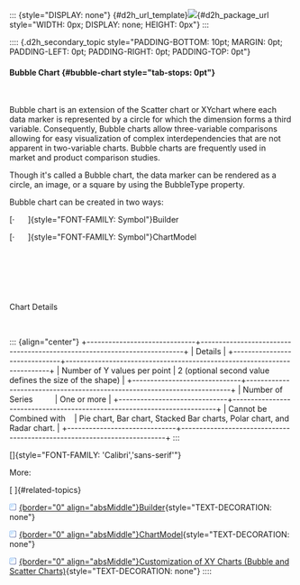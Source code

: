 ::: {style="DISPLAY: none"}
[](ms-xhelp:///?Id=d2h_url_template){#d2h_url_template}![](!package_url!){#d2h_package_url style="WIDTH: 0px; DISPLAY: none; HEIGHT: 0px"}
:::

:::: {.d2h_secondary_topic style="PADDING-BOTTOM: 10pt; MARGIN: 0pt; PADDING-LEFT: 0pt; PADDING-RIGHT: 0pt; PADDING-TOP: 0pt"}
#### Bubble Chart {#bubble-chart style="tab-stops: 0pt"}

 

Bubble chart is an extension of the Scatter chart or XYchart where each data marker is represented by a circle for which the dimension forms a third variable. Consequently, Bubble charts allow three-variable comparisons allowing for easy visualization of complex interdependencies that are not apparent in two-variable charts. Bubble charts are frequently used in market and product comparison studies.

Though it\'s called a Bubble chart, the data marker can be rendered as a circle, an image, or a square by using the BubbleType property.          

Bubble chart can be created in two ways:

[·      ]{style="FONT-FAMILY: Symbol"}Builder

[·      ]{style="FONT-FAMILY: Symbol"}ChartModel

 

 

 

Chart Details

 

::: {align="center"}
+------------------------------+-------------------------------------------------------------------------+
| Details                                                                                                |
+------------------------------+-------------------------------------------------------------------------+
| Number of Y values per point | 2 (optional second value defines the size of the shape)                 |
+------------------------------+-------------------------------------------------------------------------+
| Number of Series             | One or more                                                             |
+------------------------------+-------------------------------------------------------------------------+
| Cannot be Combined with      | Pie chart, Bar chart, Stacked Bar charts, Polar chart, and Radar chart. |
+------------------------------+-------------------------------------------------------------------------+
:::

[]{style="FONT-FAMILY: 'Calibri','sans-serif'"} 

More:

[ ]{#related-topics}

[![](button.gif){border="0" align="absMiddle"}Builder](ms-xhelp:///?Id=0752e527-89f8-410a-895c-d7aec2daac92){style="TEXT-DECORATION: none"}

[![](button.gif){border="0" align="absMiddle"}ChartModel](ms-xhelp:///?Id=3de34509-7197-49e1-a5f0-48307c3072ae){style="TEXT-DECORATION: none"}

[![](button.gif){border="0" align="absMiddle"}Customization of XY Charts (Bubble and Scatter Charts)](ms-xhelp:///?Id=6a6cf177-2c6c-45a0-a213-447b782bdd60){style="TEXT-DECORATION: none"}
::::
